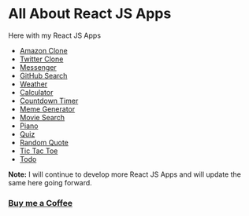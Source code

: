 # All About React JS Apps

Here with my React JS Apps

- [Amazon Clone](https://praveenoruganti-amaz.firebaseapp.com/)
- [Twitter Clone](https://praveenoruganti-twitter-clone.firebaseapp.com/)
- [Messenger](https://praveenoruganti-msg-clone.firebaseapp.com/)
- [GitHub Search](https://praveenoruganti-github-search.firebaseapp.com/)
- [Weather](https://praveenoruganti-weather-app.firebaseapp.com/)
- [Calculator](https://praveen-calculator-app.firebaseapp.com/)
- [Countdown Timer](https://praveencountdown-timer-app.firebaseapp.com/)
- [Meme Generator](https://praveen-meme-generator.firebaseapp.com/)
- [Movie Search](https://praveen-movie-search-app.firebaseapp.com/)
- [Piano](https://praveenoruganti-piano-app.firebaseapp.com/)
- [Quiz](https://praveenoruganti-quiz-app.firebaseapp.com/)
- [Random Quote](https://praveen-random-quote-app.firebaseapp.com/)
- [Tic Tac Toe](http://praveen-tic-tac-toe-app.firebaseapp.com/)
- [Todo](http://praveenoruganti-todo-app.firebaseapp.com/)

**Note:** I will continue to develop more React JS Apps and will update the same here going forward.

### [Buy me a Coffee](http://bit.ly/2WryDT8)
